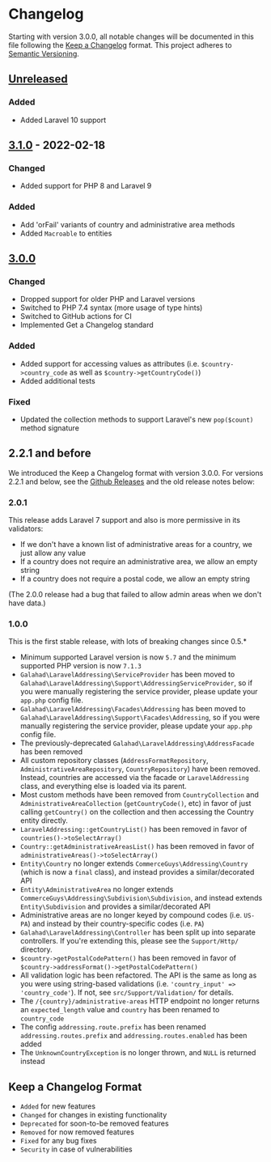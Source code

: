 # Changelog

Starting with version 3.0.0, all notable changes will be documented in this file following the [Keep a Changelog](https://keepachangelog.com/en/1.0.0/) format. This project adheres
to [Semantic Versioning](https://semver.org/spec/v2.0.0.html).

## [Unreleased]

### Added

- Added Laravel 10 support

## [3.1.0] - 2022-02-18

### Changed

-   Added support for PHP 8 and Laravel 9

### Added

-   Add 'orFail' variants of country and administrative area methods
-   Added `Macroable` to entities

## [3.0.0]

### Changed

-   Dropped support for older PHP and Laravel versions
-   Switched to PHP 7.4 syntax (more usage of type hints)
-   Switched to GitHub actions for CI
-   Implemented Get a Changelog standard

### Added

-   Added support for accessing values as attributes (i.e. `$country->country_code` as well as `$country->getCountryCode()`)
-   Added additional tests

### Fixed

-   Updated the collection methods to support Laravel's new `pop($count)` method signature

## 2.2.1 and before

We introduced the Keep a Changelog format with version 3.0.0. For versions 2.2.1 and below, 
see the [Github Releases](https://github.com/glhd/laravel-addressing/releases) and the old
release notes below:

### 2.0.1

This release adds Laravel 7 support and also is more permissive in its validators:

-   If we don't have a known list of administrative areas for a country, we just allow any value
-   If a country does not require an administrative area, we allow an empty string
-   If a country does not require a postal code, we allow an empty string

(The 2.0.0 release had a bug that failed to allow admin areas when we don't have data.)

### 1.0.0

This is the first stable release, with lots of breaking changes since 0.5.\*

-   Minimum supported Laravel version is now `5.7` and the minimum supported PHP version is now `7.1.3`
-   `Galahad\LaravelAddressing\ServiceProvider` has been moved to `Galahad\LaravelAddressing\Support\AddressingServiceProvider`, so if you were manually registering the service provider, please update
    your `app.php` config file.
-   `Galahad\LaravelAddressing\Facades\Addressing` has been moved to `Galahad\LaravelAddressing\Support\Facades\Addressing`, so if you were manually registering the service provider, please update
    your `app.php` config file.
-   The previously-deprecated `Galahad\LaravelAddressing\AddressFacade` has been removed
-   All custom repository classes (`AddressFormatRepository`, `AdministrativeAreaRepository`, `CountryRepository`) have been removed. Instead, countries are accessed via the facade
    or `LaravelAddressing` class, and everything else is loaded via its parent.
-   Most custom methods have been removed from `CountryCollection` and `AdministrativeAreaCollection` (`getCountryCode()`, etc) in favor of just calling `getCountry()` on the collection and then
    accessing the Country entity directly.
-   `LaravelAddressing::getCountryList()` has been removed in favor of `countries()->toSelectArray()`
-   `Country::getAdministrativeAreasList()` has been removed in favor of `administrativeAreas()->toSelectArray()`
-   `Entity\Country` no longer extends `CommerceGuys\Addressing\Country` (which is now a `final` class), and instead provides a similar/decorated API
-   `Entity\AdministrativeArea` no longer extends `CommerceGuys\Addressing\Subdivision\Subdivision`, and instead extends `Entity\Subdivision` and provides a similar/decorated API
-   Administrative areas are no longer keyed by compound codes (i.e. `US-PA`) and instead by their country-specific codes (i.e. `PA`)
-   `Galahad\LaravelAddressing\Controller` has been split up into separate controllers. If you're extending this, please see the `Support/Http/` directory.
-   `$country->getPostalCodePattern()` has been removed in favor of `$country->addressFormat()->getPostalCodePattern()`
-   All validation logic has been refactored. The API is the same as long as you were using string-based validations (i.e. `'country_input' => 'country_code'`). If not, see `src/Support/Validation/` for
    details.
-   The `/{country}/administrative-areas` HTTP endpoint no longer returns an `expected_length` value and `country` has been renamed to `country_code`
-   The config `addressing.route.prefix` has been renamed `addressing.routes.prefix` and `addressing.routes.enabled` has been added
-   The `UnknownCountryException` is no longer thrown, and `NULL` is returned instead

[Unreleased]: https://github.com/glhd/laravel-addressing/compare/3.1.0...HEAD

[3.1.0]: https://github.com/glhd/laravel-addressing/compare/3.0.0...3.1.0

[3.0.0]: https://github.com/glhd/laravel-addressing/compare/2.2.1...3.0.0

## Keep a Changelog Format

-   `Added` for new features
-   `Changed` for changes in existing functionality
-   `Deprecated` for soon-to-be removed features
-   `Removed` for now removed features
-   `Fixed` for any bug fixes
-   `Security` in case of vulnerabilities
